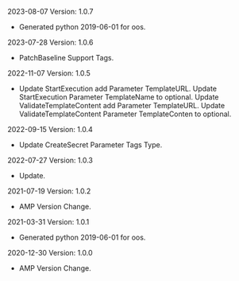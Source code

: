 2023-08-07 Version: 1.0.7
- Generated python 2019-06-01 for oos.

2023-07-28 Version: 1.0.6
- PatchBaseline Support Tags.

2022-11-07 Version: 1.0.5
- Update StartExecution add Parameter TemplateURL.
   Update StartExecution Parameter TemplateName to optional.
   Update ValidateTemplateContent add Parameter TemplateURL.
   Update ValidateTemplateContent Parameter TemplateConten to optional.

2022-09-15 Version: 1.0.4
- Update CreateSecret Parameter Tags Type.

2022-07-27 Version: 1.0.3
 - Update.

2021-07-19 Version: 1.0.2
- AMP Version Change.

2021-03-31 Version: 1.0.1
- Generated python 2019-06-01 for oos.

2020-12-30 Version: 1.0.0
- AMP Version Change.

